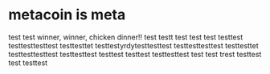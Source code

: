 # metacoin is meta

test
test
winner, winner, chicken dinner!!
test
testt
test
test
test
testtest
testtesttesttest
testtesttet
testtestyrdytesttesttest
testtesttesttest
testtesttet
testtesttesttest
testtesttest
testtest
testtest
testtesttest
test
test
trest
testtest
test
testtest
